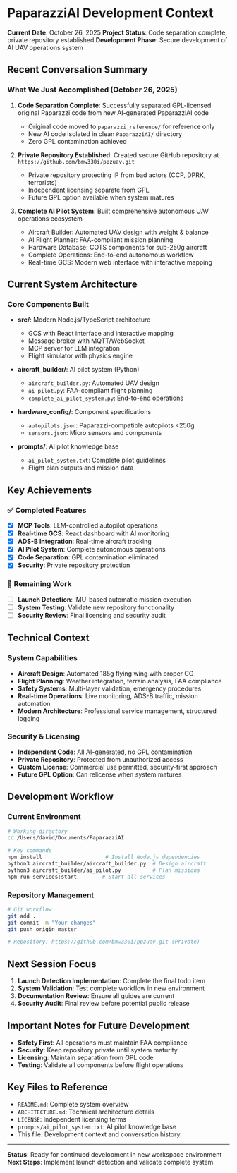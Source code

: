 # PaparazziAI Development Context

**Current Date**: October 26, 2025
**Project Status**: Code separation complete, private repository established
**Development Phase**: Secure development of AI UAV operations system

## Recent Conversation Summary

### What We Just Accomplished (October 26, 2025)

1. **Code Separation Complete**: Successfully separated GPL-licensed original Paparazzi code from new AI-generated PaparazziAI code
   - Original code moved to `paparazzi_reference/` for reference only
   - New AI code isolated in clean `PaparazziAI/` directory
   - Zero GPL contamination achieved

2. **Private Repository Established**: Created secure GitHub repository at `https://github.com/bmw330i/ppzuav.git`
   - Private repository protecting IP from bad actors (CCP, DPRK, terrorists)
   - Independent licensing separate from GPL
   - Future GPL option available when system matures

3. **Complete AI Pilot System**: Built comprehensive autonomous UAV operations ecosystem
   - Aircraft Builder: Automated UAV design with weight & balance
   - AI Flight Planner: FAA-compliant mission planning
   - Hardware Database: COTS components for sub-250g aircraft
   - Complete Operations: End-to-end autonomous workflow
   - Real-time GCS: Modern web interface with interactive mapping

## Current System Architecture

### Core Components Built
- **src/**: Modern Node.js/TypeScript architecture
  - GCS with React interface and interactive mapping
  - Message broker with MQTT/WebSocket
  - MCP server for LLM integration
  - Flight simulator with physics engine

- **aircraft_builder/**: AI pilot system (Python)
  - `aircraft_builder.py`: Automated UAV design
  - `ai_pilot.py`: FAA-compliant flight planning
  - `complete_ai_pilot_system.py`: End-to-end operations

- **hardware_config/**: Component specifications
  - `autopilots.json`: Paparazzi-compatible autopilots <250g
  - `sensors.json`: Micro sensors and components

- **prompts/**: AI pilot knowledge base
  - `ai_pilot_system.txt`: Complete pilot guidelines
  - Flight plan outputs and mission data

## Key Achievements

### ✅ Completed Features
- [x] **MCP Tools**: LLM-controlled autopilot operations
- [x] **Real-time GCS**: React dashboard with AI monitoring
- [x] **ADS-B Integration**: Real-time aircraft tracking
- [x] **AI Pilot System**: Complete autonomous operations
- [x] **Code Separation**: GPL contamination eliminated
- [x] **Security**: Private repository protection

### 🔧 Remaining Work
- [ ] **Launch Detection**: IMU-based automatic mission execution
- [ ] **System Testing**: Validate new repository functionality
- [ ] **Security Review**: Final licensing and security audit

## Technical Context

### System Capabilities
- **Aircraft Design**: Automated 185g flying wing with proper CG
- **Flight Planning**: Weather integration, terrain analysis, FAA compliance
- **Safety Systems**: Multi-layer validation, emergency procedures
- **Real-time Operations**: Live monitoring, ADS-B traffic, mission automation
- **Modern Architecture**: Professional service management, structured logging

### Security & Licensing
- **Independent Code**: All AI-generated, no GPL contamination
- **Private Repository**: Protected from unauthorized access
- **Custom License**: Commercial use permitted, security-first approach
- **Future GPL Option**: Can relicense when system matures

## Development Workflow

### Current Environment
```bash
# Working directory
cd /Users/david/Documents/PaparazziAI

# Key commands
npm install                    # Install Node.js dependencies
python3 aircraft_builder/aircraft_builder.py  # Design aircraft
python3 aircraft_builder/ai_pilot.py          # Plan missions
npm run services:start        # Start all services
```

### Repository Management
```bash
# Git workflow
git add .
git commit -m "Your changes"
git push origin master

# Repository: https://github.com/bmw330i/ppzuav.git (Private)
```

## Next Session Focus

1. **Launch Detection Implementation**: Complete the final todo item
2. **System Validation**: Test complete workflow in new environment
3. **Documentation Review**: Ensure all guides are current
4. **Security Audit**: Final review before potential public release

## Important Notes for Future Development

- **Safety First**: All operations must maintain FAA compliance
- **Security**: Keep repository private until system maturity
- **Licensing**: Maintain separation from GPL code
- **Testing**: Validate all components before flight operations

## Key Files to Reference

- `README.md`: Complete system overview
- `ARCHITECTURE.md`: Technical architecture details
- `LICENSE`: Independent licensing terms
- `prompts/ai_pilot_system.txt`: AI pilot knowledge base
- This file: Development context and conversation history

---

**Status**: Ready for continued development in new workspace environment
**Next Steps**: Implement launch detection and validate complete system